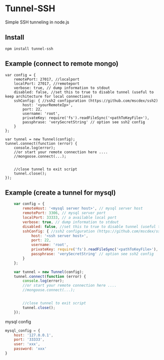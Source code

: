 Tunnel-SSH
==========

Simple SSH tunneling in node.js

## Install ##
    npm install tunnel-ssh

## Example (connect to remote mongo) ##

    var config = {
        remotePort: 27017, //localport
        localPort: 27017, //remoteport
        verbose: true, // dump information to stdout
        disabled: false, //set this to true to disable tunnel (useful to keep architecture for local connections)
        sshConfig: { //ssh2 configuration (https://github.com/mscdex/ssh2)
            host: '<yourRemoteIp>',
            port: 22,
            username: 'root',
            privateKey: require('fs').readFileSync('<pathToKeyFile>'),
            passphrase: 'verySecretString' // option see ssh2 config
        }
    };

    var tunnel = new Tunnel(config);
    tunnel.connect(function (error) {
        console.log(error);
        //or start your remote connection here .... 
        //mongoose.connect(...);


        //close tunnel to exit script 
        tunnel.close();
    });
## Example (create a tunnel for mysql) ##
```javascript
    var config = {
        remoteHost: '<mysql server host>', // mysql server host
        remotePort: 3306, // mysql server port
        localPort: 33333, // a available local port
        verbose: true, // dump information to stdout
        disabled: false, //set this to true to disable tunnel (useful to keep architecture for local connections)
        sshConfig: { //ssh2 configuration (https://github.com/mscdex/ssh2)
            host: '<ssh server host>',
            port: 22,
            username: 'root',
            privateKey: require('fs').readFileSync('<pathToKeyFile>'),
            passphrase: 'verySecretString' // option see ssh2 config
        }
    };

    var tunnel = new Tunnel(config);
    tunnel.connect(function (error) {
        console.log(error);
        //or start your remote connection here .... 
        //mongoose.connect(...);


        //close tunnel to exit script 
        tunnel.close();
    });
```
mysql config
```javascript
mysql_config = {
    host: '127.0.0.1',
    port: '33333',
    user: 'xxx',
    password: 'xxx'
}
```
